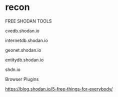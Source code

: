 # recon

FREE SHODAN TOOLS

cvedb.shodan.io

internetdb.shodan.io

geonet.shodan.io

entitydb.shodan.io

shdn.io

Browser Plugins

https://blog.shodan.io/5-free-things-for-everybody/
